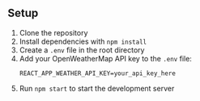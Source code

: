 ## Setup

1. Clone the repository
2. Install dependencies with `npm install`
3. Create a `.env` file in the root directory
4. Add your OpenWeatherMap API key to the `.env` file:
   ```
   REACT_APP_WEATHER_API_KEY=your_api_key_here
   ```
5. Run `npm start` to start the development server 